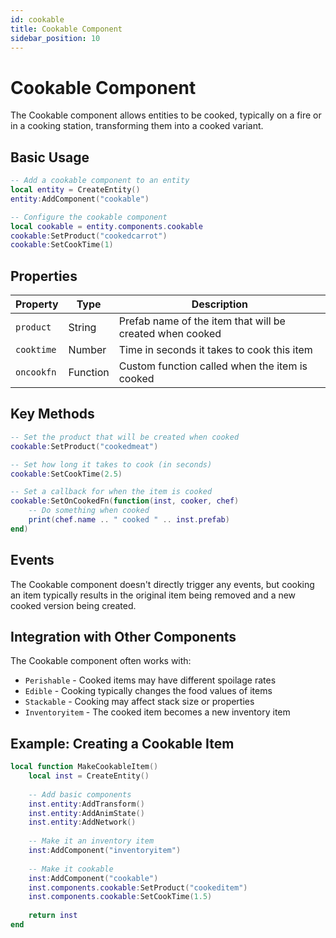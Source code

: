 ```yaml
---
id: cookable
title: Cookable Component
sidebar_position: 10
---
```


# Cookable Component

The Cookable component allows entities to be cooked, typically on a fire or in a cooking station, transforming them into a cooked variant.

## Basic Usage

```lua
-- Add a cookable component to an entity
local entity = CreateEntity()
entity:AddComponent("cookable")

-- Configure the cookable component
local cookable = entity.components.cookable
cookable:SetProduct("cookedcarrot")
cookable:SetCookTime(1)
```

## Properties

| Property | Type | Description |
|----------|------|-------------|
| `product` | String | Prefab name of the item that will be created when cooked |
| `cooktime` | Number | Time in seconds it takes to cook this item |
| `oncookfn` | Function | Custom function called when the item is cooked |

## Key Methods

```lua
-- Set the product that will be created when cooked
cookable:SetProduct("cookedmeat")

-- Set how long it takes to cook (in seconds)
cookable:SetCookTime(2.5)

-- Set a callback for when the item is cooked
cookable:SetOnCookedFn(function(inst, cooker, chef)
    -- Do something when cooked
    print(chef.name .. " cooked " .. inst.prefab)
end)
```

## Events

The Cookable component doesn't directly trigger any events, but cooking an item typically results in the original item being removed and a new cooked version being created.

## Integration with Other Components

The Cookable component often works with:

- `Perishable` - Cooked items may have different spoilage rates
- `Edible` - Cooking typically changes the food values of items
- `Stackable` - Cooking may affect stack size or properties
- `Inventoryitem` - The cooked item becomes a new inventory item

## Example: Creating a Cookable Item

```lua
local function MakeCookableItem()
    local inst = CreateEntity()
    
    -- Add basic components
    inst.entity:AddTransform()
    inst.entity:AddAnimState()
    inst.entity:AddNetwork()
    
    -- Make it an inventory item
    inst:AddComponent("inventoryitem")
    
    -- Make it cookable
    inst:AddComponent("cookable")
    inst.components.cookable:SetProduct("cookeditem")
    inst.components.cookable:SetCookTime(1.5)
    
    return inst
end
``` 